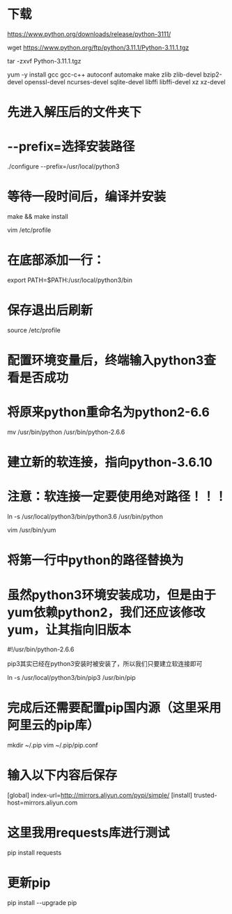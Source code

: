 # 下载
https://www.python.org/downloads/release/python-3111/

wget https://www.python.org/ftp/python/3.11.1/Python-3.11.1.tgz

tar -zxvf Python-3.11.1.tgz

yum -y install gcc gcc-c++ autoconf automake make zlib zlib-devel bzip2-devel openssl-devel ncurses-devel sqlite-devel libffi libffi-devel xz xz-devel


# 先进入解压后的文件夹下
# --prefix=选择安装路径
./configure --prefix=/usr/local/python3
# 等待一段时间后，编译并安装
make && make install


vim /etc/profile
# 在底部添加一行：
export PATH=$PATH:/usr/local/python3/bin
# 保存退出后刷新
source /etc/profile
# 配置环境变量后，终端输入python3查看是否成功


# 将原来python重命名为python2-6.6
mv /usr/bin/python /usr/bin/python-2.6.6
# 建立新的软连接，指向python-3.6.10
# 注意：软连接一定要使用绝对路径！！！
ln -s /usr/local/python3/bin/python3.6 /usr/bin/python


vim /usr/bin/yum
# 将第一行中python的路径替换为
# 虽然python3环境安装成功，但是由于yum依赖python2，我们还应该修改yum，让其指向旧版本
#!/usr/bin/python-2.6.6


pip3其实已经在python3安装时被安装了，所以我们只要建立软连接即可

ln -s /usr/local/python3/bin/pip3 /usr/bin/pip
# 完成后还需要配置pip国内源（这里采用阿里云的pip库）
mkdir ~/.pip
vim ~/.pip/pip.conf
# 输入以下内容后保存
[global]
index-url=http://mirrors.aliyun.com/pypi/simple/
[install]
trusted-host=mirrors.aliyun.com

# 这里我用requests库进行测试
pip install requests
# 更新pip
pip install --upgrade pip

